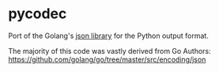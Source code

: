 # pycodec

Port of the Golang's [json library](https://github.com/golang/go/tree/master/src/encoding/json) for the Python output format.

The majority of this code was vastly derived from Go Authors: https://github.com/golang/go/tree/master/src/encoding/json

